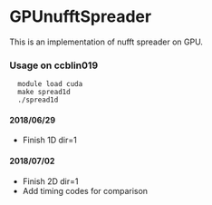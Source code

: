 # GPUnufftSpreader

This is an implementation of nufft spreader on GPU.

### Usage on ccblin019

```
  module load cuda
  make spread1d
  ./spread1d
``` 

#### 2018/06/29
 - Finish 1D dir=1
#### 2018/07/02 
 - Finish 2D dir=1
 - Add timing codes for comparison
